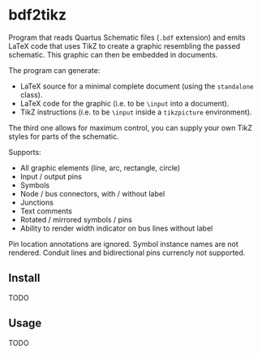 # bdf2tikz

Program that reads Quartus Schematic files (`.bdf` extension) and emits LaTeX
code that uses TikZ to create a graphic resembling the passed schematic. This
graphic can then be embedded in documents.

The program can generate:

 - LaTeX source for a minimal complete document (using the `standalone` class).
 - LaTeX code for the graphic (i.e. to be `\input` into a document).
 - TikZ instructions (i.e. to be `\input` inside a `tikzpicture` environment).

The third one allows for maximum control, you can supply your own TikZ styles
for parts of the schematic.

Supports:

 - All graphic elements (line, arc, rectangle, circle)
 - Input / output pins
 - Symbols
 - Node / bus connectors, with / without label
 - Junctions
 - Text comments
 - Rotated / mirrored symbols / pins
 - Ability to render width indicator on bus lines without label

Pin location annotations are ignored. Symbol instance names are not
rendered. Conduit lines and bidirectional pins currencly not supported.

## Install

TODO

## Usage

TODO
